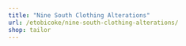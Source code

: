 ```yaml
---
title: "Nine South Clothing Alterations"
url: /etobicoke/nine-south-clothing-alterations/
shop: tailor
---
```


